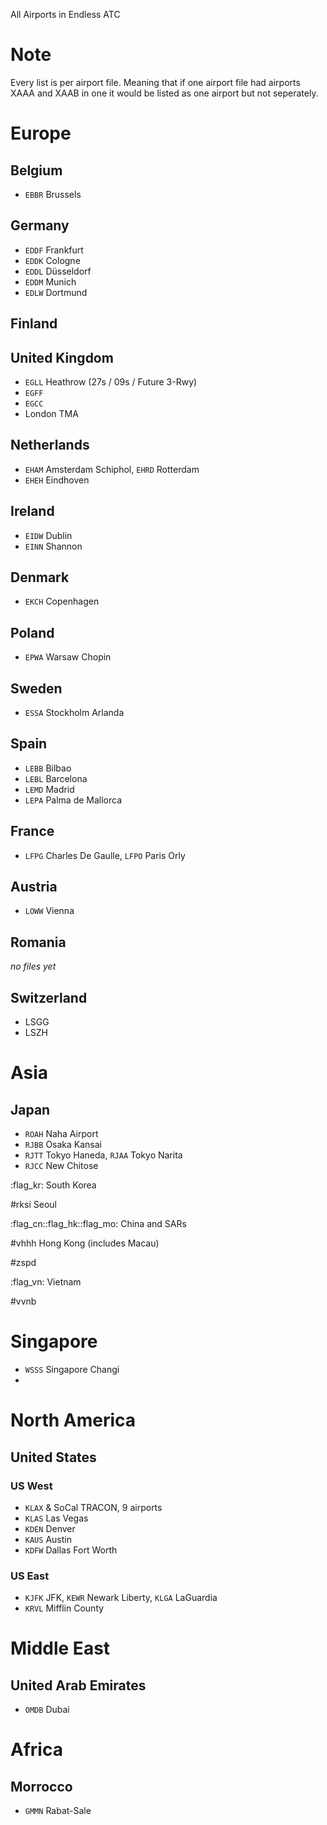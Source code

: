 All Airports in Endless ATC

# Note
Every list is per airport file. Meaning that if one airport file had airports XAAA and XAAB in one it would be listed as one airport but not seperately.

# Europe
## Belgium
* `EBBR` Brussels
## Germany
* `EDDF` Frankfurt
* `EDDK` Cologne
* `EDDL` Düsseldorf
* `EDDM` Munich
* `EDLW` Dortmund
## Finland
## United Kingdom
* `EGLL` Heathrow (27s / 09s / Future 3-Rwy)
* `EGFF`
* `EGCC`
* London TMA
## Netherlands
* `EHAM` Amsterdam Schiphol, `EHRD` Rotterdam
* `EHEH` Eindhoven
## Ireland
* `EIDW` Dublin
* `EINN` Shannon
## Denmark
* `EKCH` Copenhagen
## Poland
* `EPWA` Warsaw Chopin
## Sweden
* `ESSA` Stockholm Arlanda
## Spain
* `LEBB` Bilbao
* `LEBL` Barcelona
* `LEMD` Madrid
* `LEPA` Palma de Mallorca
## France
* `LFPG` Charles De Gaulle, `LFPO` Paris Orly
## Austria
* `LOWW` Vienna
## Romania
*no files yet*
## Switzerland
* LSGG
* LSZH
# Asia
## Japan
* `ROAH` Naha Airport
* `RJBB` Osaka Kansai
* `RJTT` Tokyo Haneda, `RJAA` Tokyo Narita
* `RJCC` New Chitose

:flag_kr: South Korea

#rksi Seoul

:flag_cn::flag_hk::flag_mo: China and SARs

#vhhh Hong Kong (includes Macau)

#zspd

:flag_vn: Vietnam

#vvnb

# Singapore
* `WSSS` Singapore Changi
* 
# North America
## United States
### US West

* `KLAX` & SoCal TRACON, 9 airports
* `KLAS` Las Vegas
* `KDEN` Denver
* `KAUS` Austin
* `KDFW` Dallas Fort Worth

### US East

* `KJFK` JFK, `KEWR` Newark Liberty, `KLGA` LaGuardia
* `KRVL` Mifflin County

# Middle East
## United Arab Emirates

* `OMDB` Dubai

# Africa
## Morrocco

* `GMMN` Rabat-Sale
